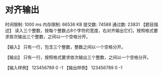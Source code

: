 # 对齐输出

时间限制: 1000 ms         内存限制: 66536 KB
提交数: 74588     通过数: 23831 
【题目描述】
读入三个整数，按每个整数占8个字符的宽度，右对齐输出它们，按照格式要求依次输出三个整数，之间以一个空格分开。

【输入】
只有一行，包含三个整数，整数之间以一个空格分开。

【输出】
只有一行，按照格式要求依次输出三个整数，之间以一个空格分开。

【输入样例】
123456789 0 -1
【输出样例】
123456789       0      -1
